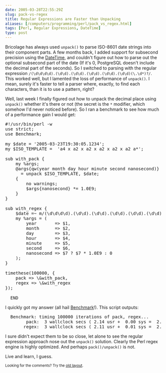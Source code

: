 ```yaml
--- 
date: 2005-03-28T22:55:29Z
slug: pack-vs-regex
title: Regular Expressions are Faster than Unpacking
aliases: [/computers/programming/perl/pack_vs_regex.html]
tags: [Perl, Regular Expressions, DateTime]
type: post
---
```


<p>Bricolage has always used <code>unpack()</code> to parse ISO-8601 date strings into their component parts. A few months back, I added support for subsecond precision using the <a href="http://search.cpan.org/dist/DateTime/" title="Download DateTime and read its docs on CPAN">DateTime</a>, and couldn't figure out how to parse out the optional subsecond part of the date (If it's 0, PostgreSQL doesn't include the decimal part of the seconds). So I switched to parsing with the regular expression <code>/(\d\d\d\d).(\d\d).(\d\d).(\d\d).(\d\d).(\d\d)(\.\d*)?/</code>. This worked well, but I lamented the loss of performance of <code>unpack()</code>. I mean, surely it's faster to tell a parser where, exactly, to find each characters, than it is to use a pattern, right?</p>

<p>Well, last week I finally figured out how to unpack the decimal place using <code>unpack()</code> whether it's there or not (the secret is the <code>*</code> modifier, which somehow I'd never noticed before). So I ran a benchmark to see how much of a performance gain I would get:</p>

<pre>
#!/usr/bin/perl -w
use strict;
use Benchmark;

my $date = &#x0027;2005-03-23T19:30:05.1234&#x0027;;
my $ISO_TEMPLATE =  &#x0027;a4 x a2 x a2 x a2 x a2 x a2 a*&#x0027;;

sub with_pack {
    my %args;
    @args{qw(year month day hour minute second nanosecond)}
      = unpack $ISO_TEMPLATE, $date;
    {
        no warnings;
        $args{nanosecond} *= 1.0E9;
    }
}

sub with_regex {
    $date =~ m/(\d\d\d\d).(\d\d).(\d\d).(\d\d).(\d\d).(\d\d)(\.\d*)?/;
    my %args = (
        year       =&gt; $1,
        month      =&gt; $2,
        day        =&gt; $3,
        hour       =&gt; $4,
        minute     =&gt; $5,
        second     =&gt; $6,
        nanosecond =&gt; $7 ? $7 * 1.0E9 : 0
    );
}

timethese(100000, {
    pack =&gt; \&amp;with_pack,
    regex =&gt; \&amp;with_regex
});

__END__
</pre>

<p>I quickly got my answer (all hail <a href="http://search.cpan.org/dist/Benchmark/" title="Download Benchmark and read its docs on CPAN">Benchmark</a>!). This script outputs:</p>

<pre>
  Benchmark: timing 100000 iterations of pack, regex...
        pack:  3 wallclock secs ( 2.14 usr +  0.00 sys =  2.14 CPU) @ 46728.97/s (n=100000)
       regex:  3 wallclock secs ( 2.11 usr +  0.01 sys =  2.12 CPU) @ 47169.81/s (n=100000)
</pre>

<p>I sure didn't expect them to be so close, let alone to see the regular expression approach nose out the <code>unpack()</code> solution. Clearly the Perl regex engine is highly optimized. And perhaps  <code>pack()/unpack()</code> is not.</p>

<p>Live and learn, I guess.</p>

<p class="past"><small>Looking for the comments? Try the <a rel="nofollow" href="//past.justatheory.com/computers/programming/perl/pack_vs_regex.html">old layout</a>.</small></p>


